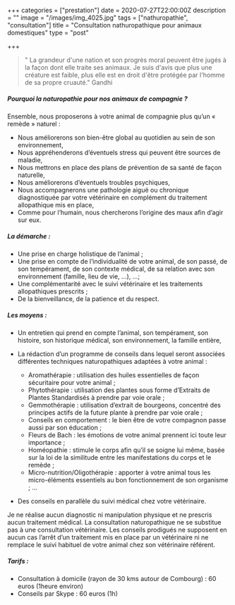 +++
categories = ["prestation"]
date = 2020-07-27T22:00:00Z
description = ""
image = "/images/img_4025.jpg"
tags = ["nathuropathie", "consultation"]
title = "Consultation nathuropathique pour animaux domestiques"
type = "post"

+++
> " La grandeur d'une nation et son progrès moral peuvent être jugés à la façon dont elle traite ses animaux. Je suis d'avis que plus une créature est faible, plus elle est en droit d'être protégée par l'homme de sa propre cruauté." Gandhi

##### Pourquoi la naturopathie pour nos animaux de compagnie ?

Ensemble, nous proposerons à votre animal de compagnie plus qu’un « remède » naturel :

* Nous améliorerons son bien-être global au quotidien au sein de son environnement,
* Nous appréhenderons d’éventuels stress qui peuvent être sources de maladie,
* Nous mettrons en place des plans de prévention de sa santé de façon naturelle,
* Nous améliorerons d’éventuels troubles psychiques,
* Nous accompagnerons une pathologie aiguë ou chronique diagnostiquée par votre vétérinaire en complément du traitement allopathique mis en place,
* Comme pour l’humain, nous chercherons l’origine des maux afin d’agir sur eux.

##### La démarche :

* Une prise en charge holistique de l’animal ;
* Une prise en compte de l’individualité de votre animal, de son passé, de son tempérament, de son contexte médical, de sa relation avec son environnement (famille, lieu de vie, ...), ...;
* Une complémentarité avec le suivi vétérinaire et les traitements allopathiques prescrits ;
* De la bienveillance, de la patience et du respect.

##### Les moyens :

* Un entretien qui prend en compte l’animal, son tempérament, son histoire, son historique médical, son environnement, la famille entière,
* La rédaction d’un programme de conseils dans lequel seront associées différentes techniques naturopathiques adaptées à votre animal :
  * Aromathérapie : utilisation des huiles essentielles de façon sécuritaire pour votre animal ;
  * Phytothérapie : utilisation des plantes sous forme d’Extraits de Plantes Standardisés à prendre par voie orale ;
  * Gemmothérapie : utilisation d’extrait de bourgeons, concentré des principes actifs de la future plante à prendre par voie orale ;
  * Conseils en comportement : le bien être de votre compagnon passe aussi par son éducation ;
  * Fleurs de Bach : les émotions de votre animal prennent ici toute leur importance ;
  * Homéopathie : stimule le corps afin qu’il se soigne lui même, basée sur la loi de la similitude entre les manifestations du corps et le remède ;
  * Micro-nutrition/Oligothérapie : apporter à votre animal tous les micro-éléments essentiels au bon fonctionnement de son organisme ; ...


* Des conseils en parallèle du suivi médical chez votre vétérinaire.

Je ne réalise aucun diagnostic ni manipulation physique et ne prescris aucun traitement médical. La consultation naturopathique ne se substitue pas à une consultation vétérinaire. Les conseils prodigués ne supposent en aucun cas l’arrêt d’un traitement mis en place par un vétérinaire ni ne remplace le suivi habituel de votre animal chez son vétérinaire référent.

##### Tarifs :

* Consultation à domicile (rayon de 30 kms autour de Combourg) : 60 euros (1heure environ)
* Conseils par Skype : 60 euros (1h)